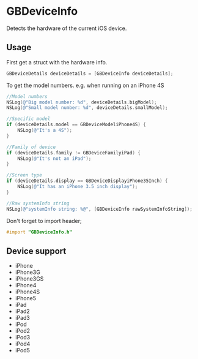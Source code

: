 GBDeviceInfo
============

Detects the hardware of the current iOS device.

Usage
------------

First get a struct with the hardware info.

```objective-c
GBDeviceDetails deviceDetails = [GBDeviceInfo deviceDetails];
```

To get the model numbers. e.g. when running on an iPhone 4S

```objective-c
//Model numbers
NSLog(@"Big model number: %d", deviceDetails.bigModel);                 //Big model number: 4
NSLog(@"Small model number: %d", deviceDetails.smallModel);             //Small model number: 1

//Specific model
if (deviceDetails.model == GBDeviceModeliPhone4S) {
    NSLog(@"It's a 4S");                                                //It's a 4S
}

//Family of device
if (deviceDetails.family != GBDeviceFamilyiPad) {
    NSLog(@"It's not an iPad");                                         //It's not an iPad
}

//Screen type
if (deviceDetails.display == GBDeviceDisplayiPhone35Inch) {
	NSLog(@"It has an iPhone 3.5 inch display");						//It has an iPhone 3.5 inch display
}

//Raw systemInfo string
NSLog(@"systemInfo string: %@", [GBDeviceInfo rawSystemInfoString]);    //systemInfo string: iPhone4,1
```

Don't forget to import header;

```objective-c
#import "GBDeviceInfo.h"
```

Device support
------------

* iPhone
* iPhone3G
* iPhone3GS
* iPhone4
* iPhone4S
* iPhone5
* iPad
* iPad2
* iPad3
* iPod
* iPod2
* iPod3
* iPod4
* iPod5